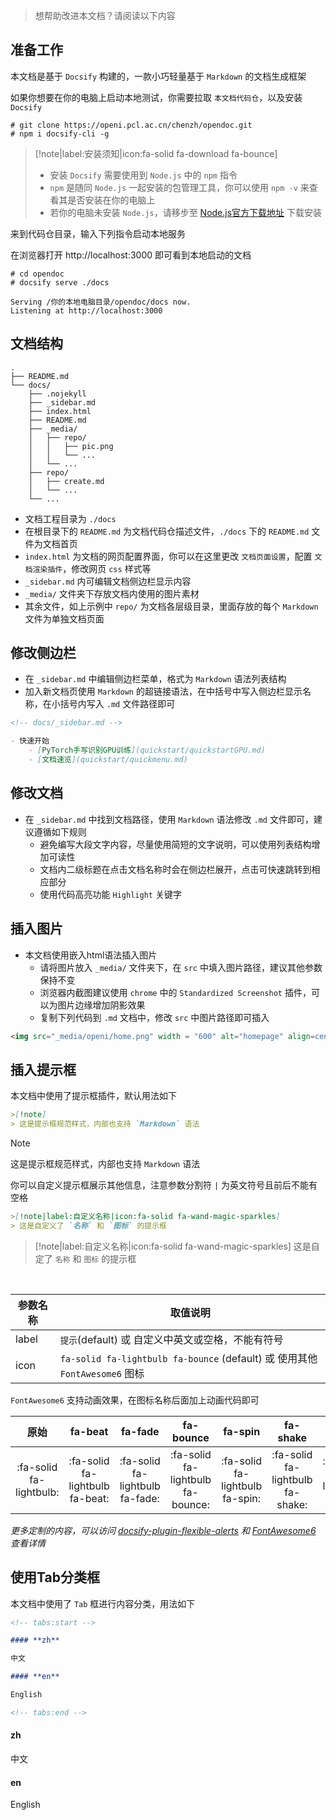 > 想帮助改进本文档？请阅读以下内容

## 准备工作

本文档是基于 `Docsify` 构建的，一款小巧轻量基于 `Markdown` 的文档生成框架 <br>

如果你想要在你的电脑上启动本地测试，你需要拉取 `本文档代码仓`，以及安装 `Docsify`

```shell
# git clone https://openi.pcl.ac.cn/chenzh/opendoc.git
# npm i docsify-cli -g
```

>[!note|label:安装须知|icon:fa-solid fa-download fa-bounce]
> - 安装 `Docsify` 需要使用到 `Node.js` 中的 `npm` 指令
> - `npm` 是随同 `Node.js` 一起安装的包管理工具，你可以使用 `npm -v` 来查看其是否安装在你的电脑上
> - 若你的电脑未安装 `Node.js`，请移步至 [Node.js官方下载地址](https://nodejs.org/zh-cn/download/) 下载安装

来到代码仓目录，输入下列指令启动本地服务  <br>

在浏览器打开 http://localhost:3000 即可看到本地启动的文档

```shell
# cd opendoc
# docsify serve ./docs

Serving /你的本地电脑目录/opendoc/docs now. 
Listening at http://localhost:3000
```

## 文档结构

```text
.
├── README.md
└── docs/
    ├── .nojekyll
    ├── _sidebar.md
    ├── index.html
    ├── README.md
    ├── _media/
    │   ├── repo/
    │   │   ├── pic.png
    │   │   └── ...
    │   └── ...
    ├── repo/
    │   ├── create.md
    │   └── ...
    └── ...
```
- 文档工程目录为 `./docs`
- 在根目录下的 `README.md` 为文档代码仓描述文件，`./docs` 下的 `README.md` 文件为文档首页
- `index.html` 为文档的网页配置界面，你可以在这里更改 `文档页面设置`，配置 `文档渲染插件`，修改网页 `css` 样式等
- `_sidebar.md` 内可编辑文档侧边栏显示内容
- `_media/` 文件夹下存放文档内使用的图片素材
- 其余文件，如上示例中 `repo/` 为文档各层级目录，里面存放的每个 `Markdown` 文件为单独文档页面

## 修改侧边栏

- 在 `_sidebar.md` 中编辑侧边栏菜单，格式为 `Markdown` 语法列表结构
- 加入新文档页使用 `Markdown` 的超链接语法，在中括号中写入侧边栏显示名称，在小括号内写入 `.md` 文件路径即可

```markdown
<!-- docs/_sidebar.md -->

- 快速开始
    - [PyTorch手写识别GPU训练](quickstart/quickstartGPU.md)
    - [文档速览](quickstart/quickmenu.md)
```

## 修改文档

- 在 `_sidebar.md` 中找到文档路径，使用 `Markdown` 语法修改 `.md` 文件即可，建议遵循如下规则
    - 避免编写大段文字内容，尽量使用简短的文字说明，可以使用列表结构增加可读性
    - 文档内二级标题在点击文档名称时会在侧边栏展开，点击可快速跳转到相应部分
    - 使用代码高亮功能 `Highlight` 关键字

## 插入图片

- 本文档使用嵌入html语法插入图片
    - 请将图片放入 `_media/` 文件夹下，在 `src` 中填入图片路径，建议其他参数保持不变
    - 浏览器内截图建议使用 `chrome` 中的 `Standardized Screenshot` 插件，可以为图片边缘增加阴影效果
    - 复制下列代码到 `.md` 文档中，修改 `src` 中图片路径即可插入

```markdown
<img src="_media/openi/home.png" width = "600" alt="homepage" align=center/>
```

## 插入提示框

本文档中使用了提示框插件，默认用法如下

```markdown
>[!note]
> 这是提示框规范样式，内部也支持 `Markdown` 语法
```

>[!note]
> 这是提示框规范样式，内部也支持 `Markdown` 语法

你可以自定义提示框展示其他信息，注意参数分割符 `|` 为英文符号且前后不能有空格

```markdown
>[!note|label:自定义名称|icon:fa-solid fa-wand-magic-sparkles]
> 这是自定义了 `名称` 和 `图标` 的提示框
```

>[!note|label:自定义名称|icon:fa-solid fa-wand-magic-sparkles]
> 这是自定了 `名称` 和 `图标` 的提示框

<br>

| 参数名称 | 取值说明 |
| --------------- | ---- |
| label  | `提示`(default) 或 自定义中英文或空格，不能有符号 |
| icon  | `fa-solid fa-lightbulb fa-bounce` (default) 或 使用其他 `FontAwesome6` 图标 |

`FontAwesome6` 支持动画效果，在图标名称后面加上动画代码即可

| 原始 | fa-beat | fa-fade | fa-bounce | fa-spin | fa-shake | fa-flip |
| :--: | :--: | :--: | :--: | :--: | :--: | :--: |
| :fa-solid fa-lightbulb: | :fa-solid fa-lightbulb fa-beat: | :fa-solid fa-lightbulb fa-fade: | :fa-solid fa-lightbulb fa-bounce: | :fa-solid fa-lightbulb fa-spin: | :fa-solid fa-lightbulb fa-shake: | :fa-solid fa-lightbulb fa-flip: |

*更多定制的内容，可以访问 [docsify-plugin-flexible-alerts](https://github.com/fzankl/docsify-plugin-flexible-alerts) 和 [FontAwesome6](https://fa6.dashgame.com/) 查看详情*

## 使用Tab分类框

本文档中使用了 `Tab` 框进行内容分类，用法如下

```markdown
<!-- tabs:start -->

#### **zh**

中文

#### **en**

English

<!-- tabs:end -->

```

<!-- tabs:start -->

#### **zh**

中文

#### **en**

English

<!-- tabs:end -->

